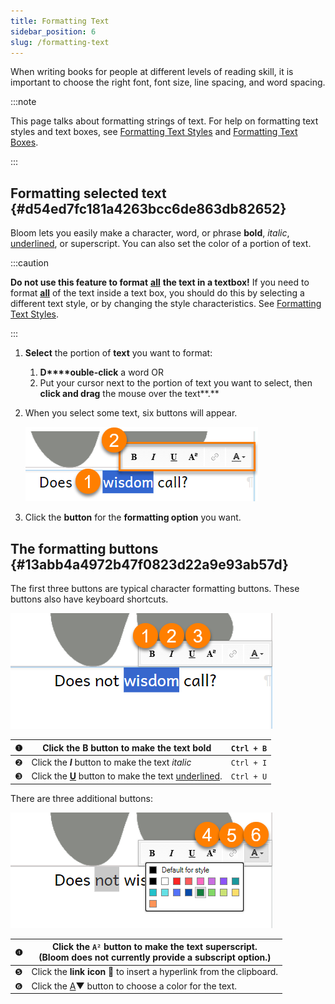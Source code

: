 ```yaml
---
title: Formatting Text
sidebar_position: 6
slug: /formatting-text
---
```




When writing books for people at different levels of reading skill, it is important to choose the right font, font size, line spacing, and word spacing. 


:::note

This page talks about formatting strings of text. For help on formatting text styles and text boxes, see [Formatting Text Styles](https://www.notion.so/714954ed16574614ae57a4549564fb73) and [Formatting Text Boxes](https://www.notion.so/33cac10c67d840ea94d63bb6397f957c).

:::




## Formatting selected text {#d54ed7fc181a4263bcc6de863db82652}


Bloom lets you easily make a character, word, or phrase **bold**, _italic_, <u>underlined</u>, or superscript. You can also set the color of a portion of text. 


:::caution

**Do not use this feature to format** <u>**all**</u> **the text in a textbox!** If you need to format <u>**all**</u> of the text inside a text box, you should do this by selecting a different text style, or by changing the style characteristics. See [Formatting Text Styles](https://www.notion.so/714954ed16574614ae57a4549564fb73).

:::



1. **Select** the portion of **text** you want to format:
	1. **D****ouble-click** a word
	OR
	2. Put your cursor next to the portion of text you want to select, then **click and drag** the mouse over the text**.**
2. When you select some text, six buttons will appear.

	![](./formatting-text.d7a10e3b-114a-4869-9a89-2ccf4b564bb1.png)

3. Click the **button** for the **formatting option** you want.

## The formatting buttons {#13abb4a4972b47f0823d22a9e93ab57d}


The first three buttons are typical character formatting buttons. These buttons also have keyboard shortcuts.


![](./formatting-text.25079d54-e1ae-419e-96ea-bdb8399908ba.png)


| ❶ | Click the **B** button to make the text **bold**                   | `Ctrl + B` |
| - | ------------------------------------------------------------------ | ---------- |
| ❷ | Click the _**I**_ button to make the text _italic_                 | `Ctrl + I` |
| ❸ | Click the <u>**U**</u> button to make the text <u>underlined</u>.  | `Ctrl + U` |


There are three additional buttons: 


![](./formatting-text.0769a8d4-10a8-4d06-a4ea-38e879cdea49.png)


| ❹ | **Click the** **`A²`** **button** to make the text superscript. <br/>(Bloom does not currently provide a subscript option.) |
| - | --------------------------------------------------------------------------------------------------------------------------- |
| ❺ | Click the **link icon** **🔗** to insert a hyperlink from the clipboard.                                                    |
| ❻ | Click the <u>A</u>▼ button to choose a color for the text.                                                                  |

